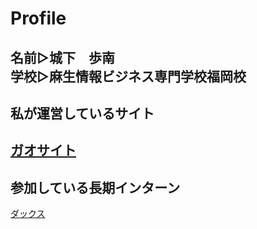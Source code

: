 # Profile<br>
名前▷城下　歩南<br>
学校▷麻生情報ビジネス専門学校福岡校<br>
--
## 私が運営しているサイト
[ガオサイト](https:latte-green.com)<br>
--
## 参加している長期インターン
[ダックス](https://www.dax-jp.com/)
